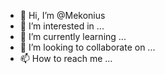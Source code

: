 - 👋 Hi, I’m @Mekonius
- 👀 I’m interested in ...
- 🌱 I’m currently learning ...
- 💞️ I’m looking to collaborate on ...
- 📫 How to reach me ...

<!---
Mekonius/Mekonius is a ✨ special ✨ repository because its `README.md` (this file) appears on your GitHub profile.
You can click the Preview link to take a look at your changes.
--->
